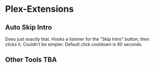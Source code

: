 # Plex-Extensions

## Auto Skip Intro
Does just exactly that.
Hooks a listener for the "Skip Intro" button, then clicks it.
Couldn't be simpler.
Default click cooldown is 60 seconds.

## Other Tools TBA
